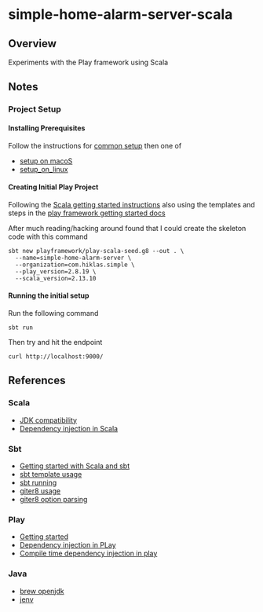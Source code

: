 # simple-home-alarm-server-scala

## Overview

Experiments with the Play framework using Scala 


## Notes

### Project Setup

#### Installing Prerequisites

Follow the instructions for [common setup](./docs/setup_on_all.md) then one of 

* [setup on macoS](./docs/setup_on_macos.md)
* [setup_on_linux](./docs/setup_on_linux.md)


#### Creating Initial Play Project

Following the [Scala getting started instructions](https://docs.scala-lang.org/getting-started/sbt-track/getting-started-with-scala-and-sbt-on-the-command-line.html)
also using the templates and steps in the [play framework getting started docs](https://www.playframework.com/getting-started)

After much reading/hacking around found that I could create the skeleton code with this command

```
sbt new playframework/play-scala-seed.g8 --out . \
  --name=simple-home-alarm-server \
  --organization=com.hiklas.simple \
  --play_version=2.8.19 \
  --scala_version=2.13.10
```

#### Running the initial setup

Run the following command

``` 
sbt run
```

Then try and hit the endpoint

```
curl http://localhost:9000/
```


## References

### Scala

* [JDK compatibility](https://docs.scala-lang.org/overviews/jdk-compatibility/overview.html)
* [Dependency injection in Scala](https://di-in-scala.github.io)

### Sbt

* [Getting started with Scala and sbt](https://docs.scala-lang.org/getting-started/sbt-track/getting-started-with-scala-and-sbt-on-the-command-line.html)
* [sbt template usage](https://www.scala-sbt.org/1.x/docs/sbt-new-and-Templates.html)
* [sbt running](https://www.scala-sbt.org/1.x/docs/Running.html)
* [giter8 usage](https://www.foundweekends.org/giter8/usage.html)
* [giter8 option parsing](https://github.com/foundweekends/giter8/blob/df63ff633c4025df72bc873d454a876fb1d4b395/app/src/main/scala/giter8.scala#L66-L84)


### Play 

* [Getting started](https://www.playframework.com/documentation/2.8.x/HelloWorldTutorial)
* [Dependency injection in PLay](https://www.playframework.com/documentation/2.8.x/ScalaDependencyInjection)
* [Compile time dependency injection in play](https://www.playframework.com/documentation/2.8.x/ScalaCompileTimeDependencyInjection)

### Java

* [brew openjdk](https://formulae.brew.sh/formula/openjdk)
* [jenv](https://www.jenv.be)
